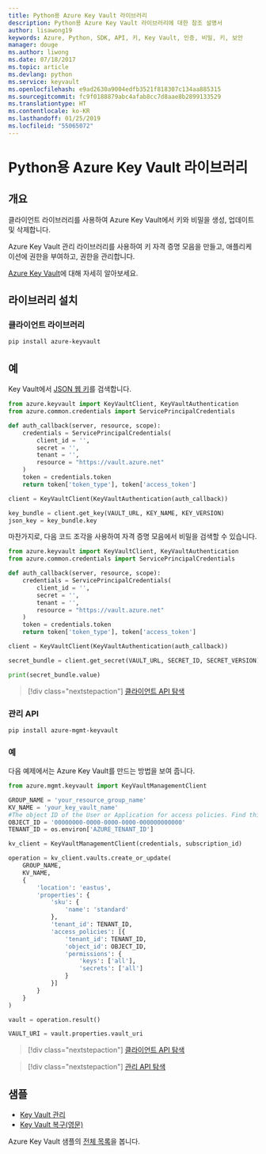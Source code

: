 ```yaml
---
title: Python용 Azure Key Vault 라이브러리
description: Python용 Azure Key Vault 라이브러리에 대한 참조 설명서
author: lisawong19
keywords: Azure, Python, SDK, API, 키, Key Vault, 인증, 비밀, 키, 보안
manager: douge
ms.author: liwong
ms.date: 07/18/2017
ms.topic: article
ms.devlang: python
ms.service: keyvault
ms.openlocfilehash: e9ad2630a9004edfb3521f818307c134aa885315
ms.sourcegitcommit: fc9f0188879abc4afab8cc7d8aae8b2899133529
ms.translationtype: HT
ms.contentlocale: ko-KR
ms.lasthandoff: 01/25/2019
ms.locfileid: "55065072"
---
```

# <a name="azure-key-vault-libraries-for-python"></a>Python용 Azure Key Vault 라이브러리

## <a name="overview"></a>개요

클라이언트 라이브러리를 사용하여 Azure Key Vault에서 키와 비밀을 생성, 업데이트 및 삭제합니다.

Azure Key Vault 관리 라이브러리를 사용하여 키 자격 증명 모음을 만들고, 애플리케이션에 권한을 부여하고, 권한을 관리합니다. 

[Azure Key Vault](/azure/key-vault/key-vault-whatis)에 대해 자세히 알아보세요.

## <a name="install-the-libraries"></a>라이브러리 설치

### <a name="client-library"></a>클라이언트 라이브러리

```bash
pip install azure-keyvault
```

## <a name="examples"></a>예

Key Vault에서 [JSON 웹 키](https://tools.ietf.org/html/draft-ietf-jose-json-web-key-18)를 검색합니다.

```python
from azure.keyvault import KeyVaultClient, KeyVaultAuthentication
from azure.common.credentials import ServicePrincipalCredentials

def auth_callback(server, resource, scope):
    credentials = ServicePrincipalCredentials(
        client_id = '',
        secret = '',
        tenant = '',
        resource = "https://vault.azure.net"
    )
    token = credentials.token
    return token['token_type'], token['access_token']

client = KeyVaultClient(KeyVaultAuthentication(auth_callback))

key_bundle = client.get_key(VAULT_URL, KEY_NAME, KEY_VERSION)
json_key = key_bundle.key
```

마찬가지로, 다음 코드 조각을 사용하여 자격 증명 모음에서 비밀을 검색할 수 있습니다.

```python
from azure.keyvault import KeyVaultClient, KeyVaultAuthentication
from azure.common.credentials import ServicePrincipalCredentials

def auth_callback(server, resource, scope):
    credentials = ServicePrincipalCredentials(
        client_id = '',
        secret = '',
        tenant = '',
        resource = "https://vault.azure.net"
    )
    token = credentials.token
    return token['token_type'], token['access_token']

client = KeyVaultClient(KeyVaultAuthentication(auth_callback))

secret_bundle = client.get_secret(VAULT_URL, SECRET_ID, SECRET_VERSION)

print(secret_bundle.value)
```

> [!div class="nextstepaction"]
> [클라이언트 API 탐색](/python/api/overview/azure/keyvault/client)

### <a name="management-api"></a>관리 API

```bash
pip install azure-mgmt-keyvault
```

### <a name="example"></a>예
다음 예제에서는 Azure Key Vault를 만드는 방법을 보여 줍니다. 

```python
from azure.mgmt.keyvault import KeyVaultManagementClient

GROUP_NAME = 'your_resource_group_name'
KV_NAME = 'your_key_vault_name'
#The object ID of the User or Application for access policies. Find this number in the portal
OBJECT_ID = '00000000-0000-0000-0000-000000000000'
TENANT_ID = os.environ['AZURE_TENANT_ID']

kv_client = KeyVaultManagementClient(credentials, subscription_id)

operation = kv_client.vaults.create_or_update(
    GROUP_NAME,
    KV_NAME,
    {
        'location': 'eastus',
        'properties': {
            'sku': {
                'name': 'standard'
            },
            'tenant_id': TENANT_ID,
            'access_policies': [{
                'tenant_id': TENANT_ID,
                'object_id': OBJECT_ID,
                'permissions': {
                    'keys': ['all'],
                    'secrets': ['all']
                }
            }]
        }
    }
)

vault = operation.result()

VAULT_URI = vault.properties.vault_uri
```
> [!div class="nextstepaction"]
> [클라이언트 API 탐색](/python/api/overview/azure/keyvault/client)

> [!div class="nextstepaction"]
> [관리 API 탐색](/python/api/overview/azure/keyvault/management)

## <a name="samples"></a>샘플
* [Key Vault 관리][1] 
* [Key Vault 복구(영문)][2]

[1]: https://azure.microsoft.com/resources/samples/key-vault-python-manage/
[2]: https://azure.microsoft.com/resources/samples/key-vault-recovery-python/

Azure Key Vault 샘플의 [전체 목록](https://azure.microsoft.com/resources/samples/?platform=python&term=key+vault)을 봅니다. 
